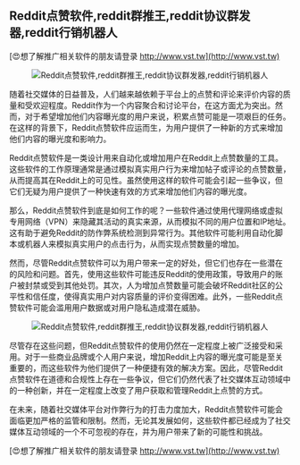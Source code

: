 ## **Reddit点赞软件,reddit群推王,reddit协议群发器,reddit行销机器人**

[😍想了解推广相关软件的朋友请登录 http://www.vst.tw](http://www.vst.tw)

 <center><img src="https://vst.tw/MP4/tuiguang/png/4.png" alt="Reddit点赞软件,reddit群推王,reddit协议群发器,reddit行销机器人"></center>

随着社交媒体的日益普及，人们越来越依赖于平台上的点赞和评论来评价内容的质量和受欢迎程度。Reddit作为一个内容聚合和讨论平台，在这方面尤为突出。然而，对于希望增加他们内容曝光度的用户来说，积累点赞可能是一项艰巨的任务。在这样的背景下，Reddit点赞软件应运而生，为用户提供了一种新的方式来增加他们内容的曝光度和影响力。

Reddit点赞软件是一类设计用来自动化或增加用户在Reddit上点赞数量的工具。这些软件的工作原理通常是通过模拟真实用户行为来增加帖子或评论的点赞数量，从而提高其在Reddit上的可见性。虽然使用这样的软件可能会引起一些争议，但它们无疑为用户提供了一种快速有效的方式来增加他们内容的曝光度。

那么，Reddit点赞软件到底是如何工作的呢？一些软件通过使用代理网络或虚拟专用网络（VPN）来隐藏其活动的真实来源，从而模拟不同的用户位置和IP地址。这有助于避免Reddit的防作弊系统检测到异常行为。其他软件可能利用自动化脚本或机器人来模拟真实用户的点击行为，从而实现点赞数量的增加。

然而，尽管Reddit点赞软件可以为用户带来一定的好处，但它们也存在一些潜在的风险和问题。首先，使用这些软件可能违反Reddit的使用政策，导致用户的账户被封禁或受到其他处罚。其次，人为增加点赞数量可能会破坏Reddit社区的公平性和信任度，使得真实用户对内容质量的评价变得困难。此外，一些Reddit点赞软件可能会滥用用户数据或对用户隐私造成潜在威胁。

 <center><img src="https://vst.tw/MP4/tuiguang/png/7.png" alt="Reddit点赞软件,reddit群推王,reddit协议群发器,reddit行销机器人"></center>

尽管存在这些问题，但Reddit点赞软件的使用仍然在一定程度上被广泛接受和采用。对于一些商业品牌或个人用户来说，增加Reddit上内容的曝光度可能是至关重要的，而这些软件为他们提供了一种便捷有效的解决方案。因此，尽管Reddit点赞软件在道德和合规性上存在一些争议，但它们仍然代表了社交媒体互动领域中的一种创新，并在一定程度上改变了用户获取和管理Reddit上点赞的方式。

在未来，随着社交媒体平台对作弊行为的打击力度加大，Reddit点赞软件可能会面临更加严格的监管和限制。然而，无论其发展如何，这些软件都已经成为了社交媒体互动领域的一个不可忽视的存在，并为用户带来了新的可能性和挑战。

[😍想了解推广相关软件的朋友请登录 http://www.vst.tw](http://www.vst.tw)



